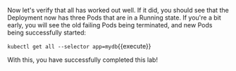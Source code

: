 Now let's verify that all has worked out well. If it did, you should see that the Deployment now has three Pods that are in a Running state. If you're a bit early, you will see the old failing Pods being terminated, and new Pods being successfully started:

`kubectl get all --selector app=mydb`{{execute}}

With this, you have successfully completed this lab!
